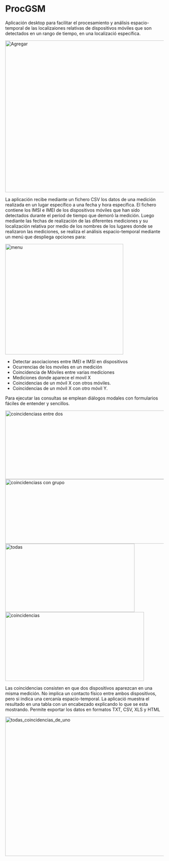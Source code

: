 
<h1>ProcGSM </h1>

<p>Aplicación desktop para facilitar el procesamiento y análisis espacio-temporal de las localizaiones relativas de dispositivos móviles que son detectados en un rango de tiempo, en una localizació específica.</p>
<img width="690" height="482" alt="Agregar" src="https://github.com/user-attachments/assets/369d81af-5525-4120-b108-b5e56f6d0e0d" />

<p>La aplicación recibe mediante un fichero CSV los datos de una medición realizada en un lugar específico a una fecha y hora específica. El fichero contiene los IMSI e IMEI de los dispositivos móviles que han sido detectados durante el períod de tiempo que demoró la medición. Luego mediante las fechas de realización de las diferentes mediciones y su localización relativa por medio de los nombres de los lugares donde se realizaron las mediciones, se realiza el análisis espacio-temporal mediante un menú que despliega opciones para:</p>
<img width="375" height="351" alt="menu" src="https://github.com/user-attachments/assets/40980ed3-735a-4f45-b606-ff6123931223" />

- Detectar asociaciones entre IMEI e IMSI en dispositivos
- Ocurrencias de los moviles en un medición
- Coincidencia de Móviles entre varias mediciones
- Mediciones donde aparece el movil X
- Coincidencias de un móvil X con otros móviles.
- Coincidencias de un móvil X con otro móvil Y.

<p>Para ejecutar las consultas se emplean diálogos modales con formularios fáciles de entender y sencillos.</p>

<img width="536" height="218" alt="coincidenciass entre dos" src="https://github.com/user-attachments/assets/96df143f-fc62-4e5a-8270-8e129d904eb2" /><br>
<img width="529" height="205" alt="coincidenciass con grupo" src="https://github.com/user-attachments/assets/1156b531-33c3-482b-8602-2dddebb1c85a" /><br>
<img width="411" height="217" alt="todas" src="https://github.com/user-attachments/assets/0acb459b-fce0-4968-9163-5b6f76ea1e1b" /><br>
<img width="441" height="219" alt="coincidencias" src="https://github.com/user-attachments/assets/59dbc05e-6197-49b6-bd98-e0b5253eba2d" />

<p>Las coincidencias consisten en que dos dispositivos aparezcan en una misma medición. No implica un contacto físico entre ambos dispositivos, pero si indica una cercanía espacio-temporal. La aplicació muestra el resultado en una tabla con un encabezado explicando lo que se esta mostrando. Permite exportar los datos en formatos TXT, CSV, XLS y HTML</p>
<img width="869" height="443" alt="todas_coincidencias_de_uno" src="https://github.com/user-attachments/assets/2a80aa32-4b50-4012-9597-ba397be566af" />




